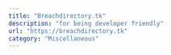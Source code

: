 ```yaml
---
title: "Breachdirectory.tk"
description: "for being developer friendly"
url: "https://breachdirectory.tk"
category: "Miscellaneous"
---
```

